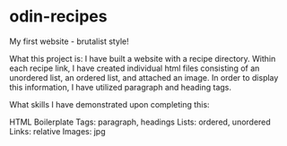 # odin-recipes
My first website - brutalist style!

What this project is: I have built a website with a recipe directory. Within each recipe link, I have created individual html files consisting of an unordered list, an ordered list, and attached an image. In order to display this information, I have utilized paragraph and heading tags.

What skills I have demonstrated upon completing this:

HTML Boilerplate
Tags: paragraph, headings
Lists: ordered, unordered
Links: relative
Images: jpg

